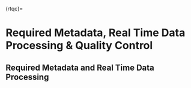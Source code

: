 (rtqc)=
# Required Metadata, Real Time Data Processing & Quality Control

## Required Metadata and Real Time Data Processing
